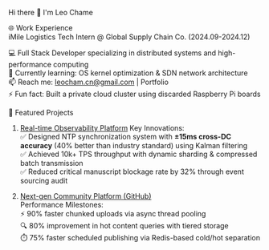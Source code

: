 Hi there 👋 I'm Leo Chame

🌐 Work Experience   
iMile Logistics Tech Intern @ Global Supply Chain Co. (2024.09-2024.12)   
    
   
💻 ​Full Stack Developer specializing in distributed systems and high-performance computing    
🌱 ​Currently learning: OS kernel optimization & SDN network architecture   
📫 ​Reach me: leocham.cn@gmail.com | Portfolio     
⚡ ​Fun fact: Built a private cloud cluster using discarded Raspberry Pi boards    

🚀 Featured Projects
1. [Real-time Observability Platform](https://github.com/leochame/adam-monitor)
Key Innovations:   
✅ Designed NTP synchronization system with ​**±15ms cross-DC accuracy** (40% better than industry standard) using Kalman filtering   
✅ Achieved ​10k+ TPS throughput with dynamic sharding & compressed batch transmission   
✅ Reduced critical manuscript blockage rate by ​32% through event sourcing audit   

2. [Next-gen Community Platform (GitHub)](https://github.com/leochame/adam-forum-backend)   
Performance Milestones:   
⚡ ​90% faster chunked uploads via async thread pooling   
🔍 ​80% improvement in hot content queries with tiered storage   
⏱️ ​75% faster scheduled publishing via Redis-based cold/hot separation    
